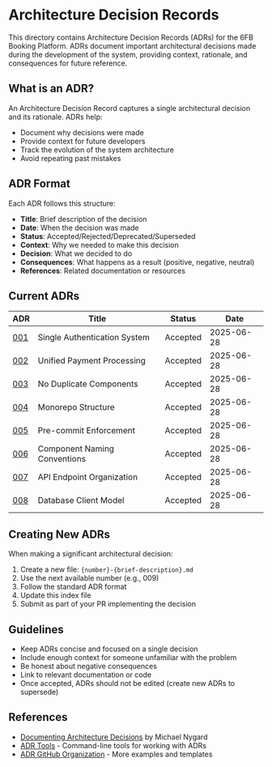 # Architecture Decision Records

This directory contains Architecture Decision Records (ADRs) for the 6FB Booking Platform. ADRs document important architectural decisions made during the development of the system, providing context, rationale, and consequences for future reference.

## What is an ADR?

An Architecture Decision Record captures a single architectural decision and its rationale. ADRs help:
- Document why decisions were made
- Provide context for future developers
- Track the evolution of the system architecture
- Avoid repeating past mistakes

## ADR Format

Each ADR follows this structure:
- **Title**: Brief description of the decision
- **Date**: When the decision was made
- **Status**: Accepted/Rejected/Deprecated/Superseded
- **Context**: Why we needed to make this decision
- **Decision**: What we decided to do
- **Consequences**: What happens as a result (positive, negative, neutral)
- **References**: Related documentation or resources

## Current ADRs

| ADR | Title | Status | Date |
|-----|-------|--------|------|
| [001](001-single-authentication-system.md) | Single Authentication System | Accepted | 2025-06-28 |
| [002](002-unified-payment-processing.md) | Unified Payment Processing | Accepted | 2025-06-28 |
| [003](003-no-duplicate-components.md) | No Duplicate Components | Accepted | 2025-06-28 |
| [004](004-monorepo-structure.md) | Monorepo Structure | Accepted | 2025-06-28 |
| [005](005-pre-commit-enforcement.md) | Pre-commit Enforcement | Accepted | 2025-06-28 |
| [006](006-component-naming-conventions.md) | Component Naming Conventions | Accepted | 2025-06-28 |
| [007](007-api-endpoint-organization.md) | API Endpoint Organization | Accepted | 2025-06-28 |
| [008](008-database-client-model.md) | Database Client Model | Accepted | 2025-06-28 |

## Creating New ADRs

When making a significant architectural decision:

1. Create a new file: `{number}-{brief-description}.md`
2. Use the next available number (e.g., 009)
3. Follow the standard ADR format
4. Update this index file
5. Submit as part of your PR implementing the decision

## Guidelines

- Keep ADRs concise and focused on a single decision
- Include enough context for someone unfamiliar with the problem
- Be honest about negative consequences
- Link to relevant documentation or code
- Once accepted, ADRs should not be edited (create new ADRs to supersede)

## References

- [Documenting Architecture Decisions](https://cognitect.com/blog/2011/11/15/documenting-architecture-decisions) by Michael Nygard
- [ADR Tools](https://github.com/npryce/adr-tools) - Command-line tools for working with ADRs
- [ADR GitHub Organization](https://adr.github.io/) - More examples and templates